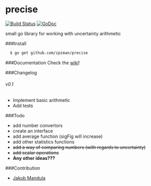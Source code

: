 precise
=======

  [![Build Status][travis-image]][travis-url]
  [![GoDoc](godoc-image)](godoc-url)

small go library for working with uncertainty arithmetic

###Install
```bash
  $ go get github.com/zpiman/precise
```
###Documentation
Check the [wiki](https://github.com/zpiman/precise/wiki/Doc)!

###Changelog
###### v0.1
  * Implement basic arithmetic
  * Add tests

###Todo
* add number convertors
* create an interface
* add average function (sigFig will increase)
* add other statistics functions
* ~~add a way of comparing numbers (with regards to uncertainty)~~
* ~~add scalar operations~~
* **Any other ideas???**

###Contribution

* [Jakub Mandula](https://github.com/zpiman/)

[travis-image]: https://img.shields.io/travis/zpiman/precise.svg
[travis-url]: https://travis-ci.org/zpiman/precise
[godoc-image]: https://godoc.org/github.com/zpiman/precise?status.svg
[godoc-url]: https://godoc.org/github.com/zpiman/precise

